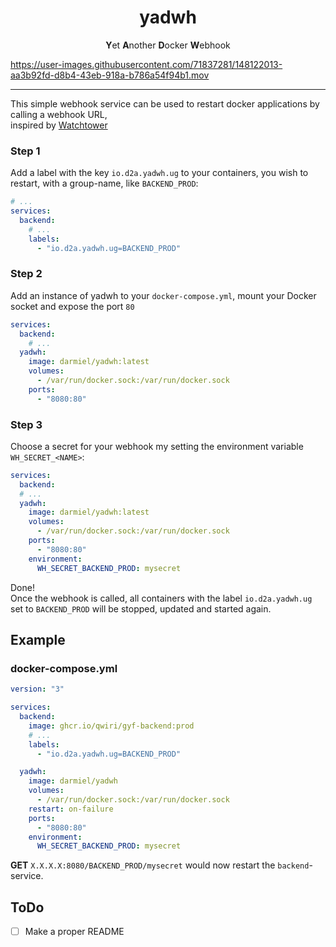 <h1 align="center">yadwh</h1>
<p align="center"><strong>Y</strong>et <strong>A</strong>nother <strong>D</strong>ocker <strong>W</strong>ebhook</p>


https://user-images.githubusercontent.com/71837281/148122013-aa3b92fd-d8b4-43eb-918a-b786a54f94b1.mov



---

This simple webhook service can be used to restart docker applications by calling a webhook URL,  
inspired by [Watchtower](https://github.com/containrrr/watchtower)

### Step 1
Add a label with the key `io.d2a.yadwh.ug` to your containers, you wish to restart, with a group-name, like `BACKEND_PROD`:
````yaml
# ...
services:
  backend:
    # ...
    labels:
      - "io.d2a.yadwh.ug=BACKEND_PROD"
````

### Step 2
Add an instance of yadwh to your `docker-compose.yml`, mount your Docker socket and expose the port `80`
```yaml
services:
  backend:
    # ...
  yadwh:
    image: darmiel/yadwh:latest
    volumes:
      - /var/run/docker.sock:/var/run/docker.sock
    ports:
      - "8080:80"
```

### Step 3
Choose a secret for your webhook my setting the environment variable `WH_SECRET_<NAME>`:
```yaml
services:
  backend:
  # ...
  yadwh:
    image: darmiel/yadwh:latest
    volumes:
      - /var/run/docker.sock:/var/run/docker.sock
    ports:
      - "8080:80"
    environment:
      WH_SECRET_BACKEND_PROD: mysecret
```
Done!  
Once the webhook is called, all containers with the label `io.d2a.yadwh.ug` set to `BACKEND_PROD` will be stopped, updated and started again.

## Example
### docker-compose.yml

```yaml
version: "3"

services:
  backend:
    image: ghcr.io/qwiri/gyf-backend:prod
    # ...
    labels:
      - "io.d2a.yadwh.ug=BACKEND_PROD"

  yadwh:
    image: darmiel/yadwh
    volumes:
      - /var/run/docker.sock:/var/run/docker.sock
    restart: on-failure
    ports:
      - "8080:80"
    environment:
      WH_SECRET_BACKEND_PROD: mysecret
```

**GET** `X.X.X.X:8080/BACKEND_PROD/mysecret` would now restart the `backend`-service.

## ToDo
- [ ] Make a proper README
